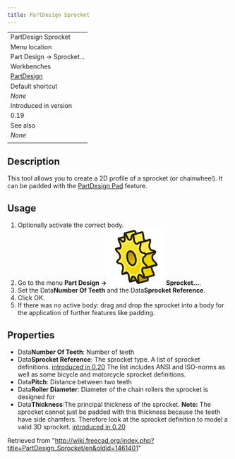```yaml
---
title: PartDesign Sprocket
---
```


|                                                            |
| ---------------------------------------------------------- |
| PartDesign Sprocket                                        |
| Menu location                                              |
| Part Design → Sprocket...                                  |
| Workbenches                                                |
| [PartDesign](/PartDesign_Workbench "PartDesign Workbench") |
| Default shortcut                                           |
| _None_                                                     |
| Introduced in version                                      |
| 0.19                                                       |
| See also                                                   |
| _None_                                                     |
|                                                            |

## Description

This tool allows you to create a 2D profile of a sprocket (or chainwheel). It can be padded with the [PartDesign Pad](/PartDesign_Pad "PartDesign Pad") feature.

## Usage

1. Optionally activate the correct body.
2. Go to the menu **Part Design → ![](/src/assets/images/PartDesign_Sprocket.svg) Sprocket...**.
3. Set the Data**Number Of Teeth** and the Data**Sprocket Reference**.
4. Click OK.
5. If there was no active body: drag and drop the sprocket into a body for the application of further features like padding.

## Properties

- Data**Number Of Teeth**: Number of teeth
- Data**Sprocket Reference**: The sprocket type. A list of sprocket definitions. [introduced in 0.20](/Release_notes_0.20 "Release notes 0.20") The list includes ANSI and ISO-norms as well as some bicycle and motorcycle sprocket definitions.
- Data**Pitch**: Distance between two teeth
- Data**Roller Diameter**: Diameter of the chain rollers the sprocket is designed for
- Data**Thickness**:The principal thickness of the sprocket. **Note:** The sprocket cannot just be padded with this thickness because the teeth have side chamfers. Therefore look at the sprocket definition to model a valid 3D sprocket. [introduced in 0.20](/Release_notes_0.20 "Release notes 0.20")

Retrieved from "<http://wiki.freecad.org/index.php?title=PartDesign_Sprocket/en&oldid=1461401>"
